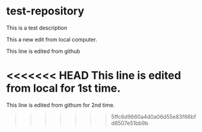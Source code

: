 # test-repository
This is a test description

This a new edit from local computer.

This line is edited from github

<<<<<<< HEAD
This line is edited from local for 1st time.
=======
This line is edited from githum for 2nd time.
>>>>>>> 5ffc6d9660a4d0a06d55e83f66bfd8507e51bb9b
